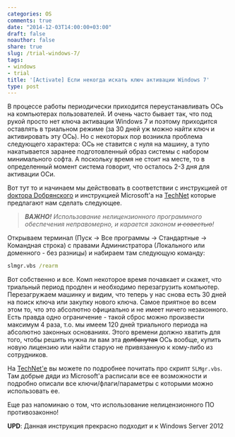 ```yaml
---
categories: OS
comments: true
date: "2014-12-03T14:00:00+03:00"
draft: false
noauthor: false
share: true
slug: /trial-windows-7/
tags:
- windows
- trial
title: '[Activate] Если некогда искать ключ активации Windows 7'
type: post
---
```


В процессе работы периодически приходится переустанавливать ОСь на компьютерах пользователей. И очень часто бывает так, что под рукой просто нет ключа активации Windows 7 и поэтому приходится оставлять в триальном режиме (за 30 дней уж можно найти ключ и активировать эту ОСь). Но с некоторых пор возникла проблема следующего характера: ОСь не ставится с нуля на машину, а тупо накатывается заранее подготовленный образ системы с набором минимального софта. А поскольку время не стоит на месте, то в определенный момент система говорит, что осталось 2-3 дня для активации ОСи.

Вот тут то и начинаем мы действовать в соответствии с инструкцией от [dоктора Dобрянского](http://hutpu4.net/windows/prodlenie-testovogo-perioda-windows-7-i-windows-2008-r2-server.html) и инструкцией Microsoft'а на [TechNet](http://technet.microsoft.com/ru-ru/library/dn502540.aspx) которые предлагают нам сделать следующее.

> *__ВАЖНО!__ Использование нелицензионного программного обеспечения неправомерно, и карается законом ~~и совестью~~!*

Открываем терминал (Пуск -> Все программы -> Стандартные -> Командная строка) с правами Администратора (Локального или доменного - без разницы) и набираем там следующую команду:
```cmd
slmgr.vbs /rearm
```
Вот собственно и все. Комп некоторое время почавкает и скажет, что триальный период продлен и необходимо перезагрузить компьютер. Перезагружаем машинку и видим, что теперь у нас снова есть 30 дней на поиск ключа или закупку нового ключа. Самое приятное во всем этом то, что это абсолютно официально и не имеет ничего незаконного. Есть правда одно ограничение - такой сброс можно произвести максимум 4 раза, т.о. мы имеем 120 дней триального периода на абсолютно законных основаниях. Этого времени должно хватить для того, чтобы решить нужна ли вам эта ~~долбанутая~~ ОСь вообще, купить новую лицензию или найти старую не привязанную к кому-либо из сотрудников.

На [TechNet'е](http://technet.microsoft.com/ru-ru/library/dn502540.aspx) вы можете по подробнее почитать про скрипт `SLMgr.vbs`. Там добрые дяди из Microsoft'а расписали все ее возможности и подробно описали все ключи/флаги/параметры с которыми можно использовать ее.

Еще раз напоминаю о том, что использование нелицензионного ПО противозаконно!

**UPD**: Данная инструкция прекрасно подходит и к Windows Server 2012
